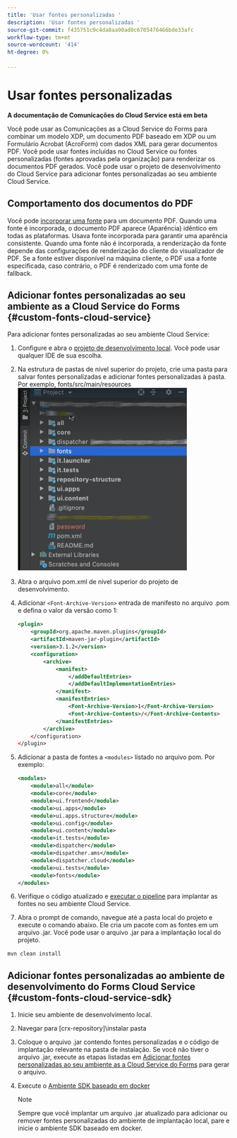 ```yaml
---
title: 'Usar fontes personalizadas '
description: 'Usar fontes personalizadas '
source-git-commit: f435751c9c4da8aa90ad0c6705476466bde33afc
workflow-type: tm+mt
source-wordcount: '414'
ht-degree: 0%

---
```



# Usar fontes personalizadas

**A documentação de Comunicações do Cloud Service está em beta**

Você pode usar as Comunicações as a Cloud Service do Forms para combinar um modelo XDP, um documento PDF baseado em XDP ou um Formulário Acrobat (AcroForm) com dados XML para gerar documentos PDF. Você pode usar fontes incluídas no Cloud Service ou fontes personalizadas (fontes aprovadas pela organização) para renderizar os documentos PDF gerados. Você pode usar o projeto de desenvolvimento do Cloud Service para adicionar fontes personalizadas ao seu ambiente Cloud Service.

## Comportamento dos documentos do PDF

Você pode [incorporar uma fonte](https://adobedocs.github.io/experience-manager-forms-cloud-service-developer-reference/api/sync/#tag/PDFOutputOptions) para um documento PDF. Quando uma fonte é incorporada, o documento PDF aparece (Aparência) idêntico em todas as plataformas. Usava fonte incorporada para garantir uma aparência consistente. Quando uma fonte não é incorporada, a renderização da fonte depende das configurações de renderização do cliente do visualizador de PDF. Se a fonte estiver disponível na máquina cliente, o PDF usa a fonte especificada, caso contrário, o PDF é renderizado com uma fonte de fallback.

## Adicionar fontes personalizadas ao seu ambiente as a Cloud Service do Forms {#custom-fonts-cloud-service}

Para adicionar fontes personalizadas ao seu ambiente Cloud Service:

1. Configure e abra o [projeto de desenvolvimento local](setup-local-development-environment.md). Você pode usar qualquer IDE de sua escolha.
1. Na estrutura de pastas de nível superior do projeto, crie uma pasta para salvar fontes personalizadas e adicionar fontes personalizadas à pasta. Por exemplo, fonts/src/main/resources
   ![Pasta de fontes](assets/fonts.png)

1. Abra o arquivo pom.xml de nível superior do projeto de desenvolvimento.
1. Adicionar `<Font-Archive-Version>` entrada de manifesto no arquivo .pom e defina o valor da versão como 1:

   ```xml
   <plugin>
       <groupId>org.apache.maven.plugins</groupId>
       <artifactId>maven-jar-plugin</artifactId>
       <version>3.1.2</version>
       <configuration>
           <archive>
               <manifest>
                   </addDefaultEntries>
                   </addDefaultImplementationEntries>
               </manifest>
               <manifestEntries>
                   <Font-Archive-Version>1</Font-Archive-Version>
                   <Font-Archive-Contents>/</Font-Archive-Contents>
               </manifestEntries> 
           </archive>
       </configuration>
   </plugin>
   ```

1. Adicionar a pasta de fontes a `<modules>` listado no arquivo pom. Por exemplo:

   ```xml
   <modules>
       <module>all</module>
       <module>core</module>
       <module>ui.frontend</module>
       <module>ui.apps</module>
       <module>ui.apps.structure</module>
       <module>ui.config</module>
       <module>ui.content</module>
       <module>it.tests</module>
       <module>dispatcher</module>
       <module>dispatcher.ams</module>
       <module>dispatcher.cloud</module>
       <module>ui.tests</module>
       <module>fonts</module>
   </modules>
   ```

1. Verifique o código atualizado e [executar o pipeline](/help/implementing/cloud-manager/deploy-code.md) para implantar as fontes no seu ambiente Cloud Service.

1. Abra o prompt de comando, navegue até a pasta local do projeto e execute o comando abaixo. Ele cria um pacote com as fontes em um arquivo .jar. Você pode usar o arquivo .jar para a implantação local do projeto.

```shell
mvn clean install
```

## Adicionar fontes personalizadas ao ambiente de desenvolvimento do Forms Cloud Service {#custom-fonts-cloud-service-sdk}

1. Inicie seu ambiente de desenvolvimento local.
1. Navegar para [crx-repository]\instalar pasta
1. Coloque o arquivo .jar contendo fontes personalizadas e o código de implantação relevante na pasta de instalação. Se você não tiver o arquivo .jar, execute as etapas listadas em [Adicionar fontes personalizadas ao seu ambiente as a Cloud Service do Forms](#custom-fonts-cloud-service) para gerar o arquivo.
1. Execute o [Ambiente SDK baseado em docker](setup-local-development-environment.md#docker-microservices)


   >[!NOTE]
   >
   >Sempre que você implantar um arquivo .jar atualizado para adicionar ou remover fontes personalizadas do ambiente de implantação local, pare e inicie o ambiente SDK baseado em docker.